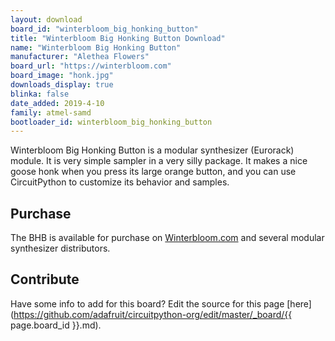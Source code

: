 ```yaml
---
layout: download
board_id: "winterbloom_big_honking_button"
title: "Winterbloom Big Honking Button Download"
name: "Winterbloom Big Honking Button"
manufacturer: "Alethea Flowers"
board_url: "https://winterbloom.com"
board_image: "honk.jpg"
downloads_display: true
blinka: false
date_added: 2019-4-10
family: atmel-samd
bootloader_id: winterbloom_big_honking_button
---
```


Winterbloom Big Honking Button is a modular synthesizer (Eurorack) module. It is very simple sampler in a very silly package. It makes a nice goose honk when you press its large orange button, and you can use CircuitPython to customize its behavior and samples.

## Purchase

The BHB is available for purchase on [Winterbloom.com](https://winterbloom.com) and several modular synthesizer distributors.

## Contribute

Have some info to add for this board? Edit the source for this page [here](https://github.com/adafruit/circuitpython-org/edit/master/_board/{{ page.board_id }}.md).
